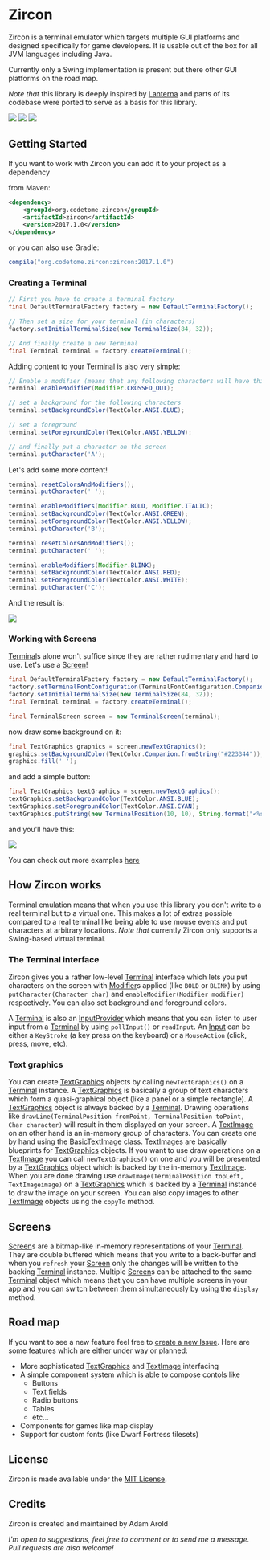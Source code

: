 # Zircon

Zircon is a terminal emulator which targets multiple GUI platforms and designed specifically for game developers.
It is usable out of the box for all JVM languages including Java.

Currently only a Swing implementation is present but there other GUI platforms on the road map.

*Note that* this library is deeply inspired by [Lanterna](https://github.com/mabe02/lanterna) and parts of its codebase were ported to serve as a basis for this library.

[![][travis img]][travis]
[![][codecov img]][codecov]
[![][license img]][license]

## Getting Started

If you want to work with Zircon you can add it to your project as a dependency

from Maven:

```xml
<dependency>
    <groupId>org.codetome.zircon</groupId>
    <artifactId>zircon</artifactId>
    <version>2017.1.0</version>
</dependency>
```

or you can also use Gradle:

```groovy
compile("org.codetome.zircon:zircon:2017.1.0")

```

### Creating a Terminal

```java
// First you have to create a terminal factory
final DefaultTerminalFactory factory = new DefaultTerminalFactory();

// Then set a size for your terminal (in characters)
factory.setInitialTerminalSize(new TerminalSize(84, 32));

// And finally create a new Terminal
final Terminal terminal = factory.createTerminal();
```

Adding content to your [Terminal] is also very simple:

```java
// Enable a modifier (means that any following characters will have this modifier)
terminal.enableModifier(Modifier.CROSSED_OUT);

// set a background for the following characters
terminal.setBackgroundColor(TextColor.ANSI.BLUE);

// set a foreground
terminal.setForegroundColor(TextColor.ANSI.YELLOW);

// and finally put a character on the screen
terminal.putCharacter('A');
```      
  
Let's add some more content!

```java
terminal.resetColorsAndModifiers();
terminal.putCharacter(' ');

terminal.enableModifiers(Modifier.BOLD, Modifier.ITALIC);
terminal.setBackgroundColor(TextColor.ANSI.GREEN);
terminal.setForegroundColor(TextColor.ANSI.YELLOW);
terminal.putCharacter('B');

terminal.resetColorsAndModifiers();
terminal.putCharacter(' ');

terminal.enableModifiers(Modifier.BLINK);
terminal.setBackgroundColor(TextColor.ANSI.RED);
terminal.setForegroundColor(TextColor.ANSI.WHITE);
terminal.putCharacter('C');
```
And the result is:

![][font modifiers img]

### Working with Screens

[Terminal]s alone won't suffice since they are rather rudimentary and hard to use. Let's use a [Screen]!

```java
final DefaultTerminalFactory factory = new DefaultTerminalFactory();
factory.setTerminalFontConfiguration(TerminalFontConfiguration.Companion.getDefault());
factory.setInitialTerminalSize(new TerminalSize(84, 32));
final Terminal terminal = factory.createTerminal();

final TerminalScreen screen = new TerminalScreen(terminal);
```

now draw some background on it:

```java
final TextGraphics graphics = screen.newTextGraphics();
graphics.setBackgroundColor(TextColor.Companion.fromString("#223344"));
graphics.fill(' ');
```

and add a simple button:

```java
final TextGraphics textGraphics = screen.newTextGraphics();
textGraphics.setBackgroundColor(TextColor.ANSI.BLUE);
textGraphics.setForegroundColor(TextColor.ANSI.CYAN);
textGraphics.putString(new TerminalPosition(10, 10), String.format("<%s>", "OK"), Collections.emptySet());
```

and you'll have this:

![][button img]

You can check out more examples [here](https://github.com/Hexworks/zircon/blob/master/src/test/java/org/codetome/zircon/examples)

## How Zircon works

Terminal emulation means that when you use this library you don't write to a real terminal but to
a virtual one. This makes a lot of extras possible compared to a real terminal like being able to use
mouse events and put characters at arbitrary locations. *Note that* currently Zircon only supports
a Swing-based virtual terminal.

### The Terminal interface

Zircon gives you a rather low-level [Terminal] interface which lets you put characters on the screen
with [Modifier]s applied (like `BOLD` or `BLINK`) by using `putCharacter(Character char)`
and `enableModifier(Modifier modifier)` respectively. You can also set background and foreground colors.

A [Terminal] is also an [InputProvider] which means that you can listen to user input from a [Terminal]
by using `pollInput()` or `readInput`. An [Input] can be either a `KeyStroke` (a key press on the keyboard)
or a `MouseAction` (click, press, move, etc).

### Text graphics

You can create [TextGraphics] objects by calling `newTextGraphics()` on a [Terminal] instance. A
[TextGraphics] is basically a group of text characters which form a quasi-graphical object (like a
panel or a simple rectangle). A [TextGraphics] object is always backed by a [Terminal]. Drawing operations
like `drawLine(TerminalPosition fromPoint, TerminalPosition toPoint, Char character)` will result in
them displayed on your screen. A [TextImage] on an other hand is an in-memory group of characters. You
can create one by hand using the [BasicTextImage] class. [TextImage]s are basically blueprints for
[TextGraphics] objects. If you want to use draw operations on a [TextImage] you can call `newTextGraphics()`
on one and you will be presented by a [TextGraphics] object which is backed by the in-memory [TextImage].
When you are done drawing use `drawImage(TerminalPosition topLeft, TextImageimage)` on a [TextGraphics]
which is backed by a [Terminal] instance to draw the image on your screen. You can also copy images
to other [TextImage] objects using the `copyTo` method.

## Screens

[Screen]s are a bitmap-like in-memory representations of your [Terminal]. They are double buffered
which means that you write to a back-buffer and when you `refresh` your [Screen] only the changes will
be written to the backing [Terminal] instance. Multiple [Screen]s can be attached to the same [Terminal]
object which means that you can have multiple screens in your app and you can switch between them
simultaneously by using the `display` method. 

## Road map

If you want to see a new feature feel free to [create a new Issue](https://github.com/Hexworks/zircon/issues/new).
Here are some features which are either under way or planned:

- More sophisticated [TextGraphics] and [TextImage] interfacing
- A simple component system which is able to compose contols like
  - Buttons
  - Text fields
  - Radio buttons
  - Tables
  - etc...
- Components for games like map display
- Support for custom fonts (like Dwarf Fortress tilesets)

## License
Zircon is made available under the [MIT License](http://www.opensource.org/licenses/mit-license.php).

## Credits
Zircon is created and maintained by Adam Arold

*I'm open to suggestions, feel free to comment or to send me a message.
Pull requests are also welcome!*

[travis]:https://travis-ci.org/Hexworks/zircon
[travis img]:https://api.travis-ci.org/Hexworks/zircon.svg?branch=master

[codecov]:https://codecov.io/github/Hexworks/zircon?branch=master
[codecov img]:https://codecov.io/github/Hexworks/zircon/coverage.svg?branch=master

[license]:https://github.com/Hexworks/zircon/blob/master/LICENSE
[license img]:https://img.shields.io/badge/License-MIT-green.svg

[font modifiers img]:https://github.com/Hexworks/zircon/blob/master/src/main/resources/modifiers_example.png
[button img]:https://github.com/Hexworks/zircon/blob/master/src/main/resources/button.png

[Terminal]:https://github.com/Hexworks/zircon/blob/master/src/main/kotlin/org/codetome/zircon/terminal/Terminal.kt
[Modifier]:https://github.com/Hexworks/zircon/blob/master/src/main/kotlin/org/codetome/zircon/Modifier.kt
[InputProvider]:https://github.com/Hexworks/zircon/blob/master/src/main/kotlin/org/codetome/zircon/input/InputProvider.kt
[Input]:https://github.com/Hexworks/zircon/blob/master/src/main/kotlin/org/codetome/zircon/input/Input.kt
[TextGraphics]:https://github.com/Hexworks/zircon/blob/master/src/main/kotlin/org/codetome/zircon/graphics/TextGraphics.kt
[TextImage]:https://github.com/Hexworks/zircon/blob/master/src/main/kotlin/org/codetome/zircon/graphics/TextImage.kt
[BasicTextImage]:https://github.com/Hexworks/zircon/blob/master/src/main/kotlin/org/codetome/zircon/graphics/impl/BasicTextImage.kt
[Screen]:https://github.com/Hexworks/zircon/blob/master/src/main/kotlin/org/codetome/zircon/screen/Screen.kt
